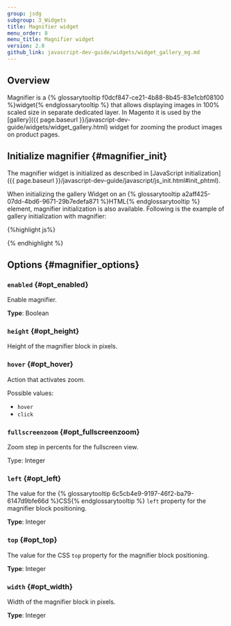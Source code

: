 ```yaml
---
group: jsdg
subgroup: 3_Widgets
title: Magnifier widget 
menu_order: 8
menu_title: Magnifier widget 
version: 2.0
github_link: javascript-dev-guide/widgets/widget_gallery_mg.md
---
```


## Overview

Magnifier is a {% glossarytooltip f0dcf847-ce21-4b88-8b45-83e1cbf08100 %}widget{% endglossarytooltip %} that allows displaying images in 100% scaled size in separate dedicated layer.
In Magento it is used by the [gallery]({{ page.baseurl }}/javascript-dev-guide/widgets/widget_gallery.html) widget for zooming the product images on product pages.

## Initialize magnifier {#magnifier_init}

The magnifier widget is initialized as described in [JavaScript initialization]({{ page.baseurl }}/javascript-dev-guide/javascript/js_init.html#init_phtml).

When initializing the gallery Widget on an {% glossarytooltip a2aff425-07dd-4bd6-9671-29b7edefa871 %}HTML{% endglossarytooltip %} element, magnifier initialization is also available. Following is the example of gallery initialization with magnifier:

{%highlight js%}
<script type="text/x-magento-init">
"<element_selector>": {
        "mage/gallery/gallery": {
            "data": [{
                "thumb": "<small_image_url>",
                "img": "<small_image_url>",
                "full": "<small_image_url>",
                "caption": "<message>",
                "isMain": "<true/false>"
            }],
            "mixins": ["magnifier/magnify"],
            "magnifierOpts": {
               "enabled": <true/false>,
               "eventType": "<hover/click>",
               "width": <number>,
               "height": <number>,
               "top": <number>,
               "left": <number>,
               "fullscreenzoom": <number>
            }
        }
   }
</script>
{% endhighlight %}

## Options {#magnifier_options}

### `enabled` {#opt_enabled}

Enable magnifier.

**Type**: Boolean

### `height` {#opt_height}

Height of the magnifier block in pixels. 
            
### `hover` {#opt_hover}

Action that activates zoom.

Possible values: 

* `hover`
* `click`

### `fullscreenzoom` {#opt_fullscreenzoom}

Zoom step in percents for the fullscreen view.

Type: Integer

### `left` {#opt_left}

The value for the {% glossarytooltip 6c5cb4e9-9197-46f2-ba79-6147d9bfe66d %}CSS{% endglossarytooltip %} `left` property for the magnifier block positioning.

**Type**: Integer

### `top` {#opt_top}

The value for the CSS `top` property for the magnifier block positioning.

**Type**: Integer
            

### `width` {#opt_width}

Width of the magnifier block in pixels.

**Type**: Integer


